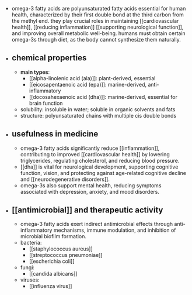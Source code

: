 - omega-3 fatty acids are polyunsaturated fatty acids essential for human health, characterized by their first double bond at the third carbon from the methyl end. they play crucial roles in maintaining [[cardiovascular health]], [[reducing inflammation]] [[supporting neurological function]], and improving overall metabolic well-being. humans must obtain certain omega-3s through diet, as the body cannot synthesize them naturally.
- ## chemical properties
	- **main types**:
		- [[alpha-linolenic acid (ala)]]: plant-derived, essential
		- [[eicosapentaenoic acid (epa)]]: marine-derived, anti-inflammatory
		- [[docosahexaenoic acid (dha)]]: marine-derived, essential for brain function
	- solubility: insoluble in water; soluble in organic solvents and fats
	- structure: polyunsaturated chains with multiple cis double bonds
- ## usefulness in medicine
	- omega-3 fatty acids significantly reduce [[inflammation]], contributing to improved [[cardiovascular health]] by lowering triglycerides, regulating cholesterol, and reducing blood pressure.
	- [[dha]] is vital for neurological development, supporting cognitive function, vision, and protecting against age-related cognitive decline and [[neurodegenerative disorders]].
	- omega-3s also support mental health, reducing symptoms associated with depression, anxiety, and mood disorders.
- ## [[antimicrobial]] and therapeutic activity
	- omega-3 fatty acids exert indirect antimicrobial effects through anti-inflammatory mechanisms, immune modulation, and inhibition of microbial biofilm formation.
	- bacteria:
		- [[staphylococcus aureus]]
		- [[streptococcus pneumoniae]]
		- [[escherichia coli]]
	- fungi:
		- [[candida albicans]]
	- viruses:
		- [[influenza virus]]